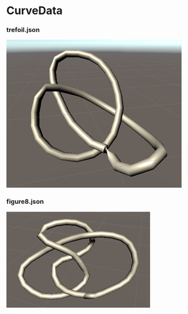 # CurveData

### trefoil.json
![trefoil.png](trefoil.png)

### figure8.json
![figure8.png](figure8.png)
